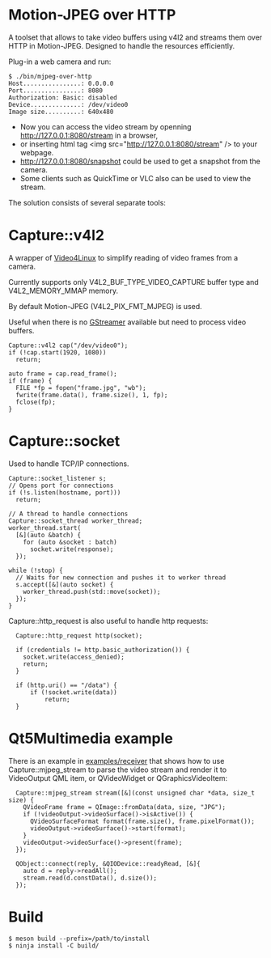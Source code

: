 # Motion-JPEG over HTTP

A toolset that allows to take video buffers using v4l2 and streams them over HTTP in Motion-JPEG.
Designed to handle the resources efficiently.

Plug-in a web camera and run:

    $ ./bin/mjpeg-over-http
    Host................: 0.0.0.0
    Port................: 8080
    Authorization: Basic: disabled
    Device..............: /dev/video0
    Image size..........: 640x480

- Now you can access the video stream by openning http://127.0.0.1:8080/stream in a browser, 
- or inserting html tag &lt;img src="http://127.0.0.1:8080/stream" /&gt; to your webpage.
- http://127.0.0.1:8080/snapshot could be used to get a snapshot from the camera.
- Some clients such as QuickTime or VLC also can be used to view the stream.

The solution consists of several separate tools:

# Capture::v4l2

A wrapper of [Video4Linux](https://en.wikipedia.org/wiki/Video4Linux) to simplify reading of video frames from a camera.

Currently supports only V4L2_BUF_TYPE_VIDEO_CAPTURE buffer type and V4L2_MEMORY_MMAP memory.

By default Motion-JPEG (V4L2_PIX_FMT_MJPEG) is used.

Useful when there is no [GStreamer](https://gstreamer.freedesktop.org/) available but need to process video buffers.

    Capture::v4l2 cap("/dev/video0");
    if (!cap.start(1920, 1080))
      return;

    auto frame = cap.read_frame();
    if (frame) {
      FILE *fp = fopen("frame.jpg", "wb");
      fwrite(frame.data(), frame.size(), 1, fp);
      fclose(fp);
    }

# Capture::socket

Used to handle TCP/IP connections.

    Capture::socket_listener s;
    // Opens port for connections
    if (!s.listen(hostname, port)))
      return;
    
    // A thread to handle connections
    Capture::socket_thread worker_thread;
    worker_thread.start(
      [&](auto &batch) {
        for (auto &socket : batch)
          socket.write(response);
      });
    
    while (!stop) {
      // Waits for new connection and pushes it to worker thread
      s.accept([&](auto socket) {
        worker_thread.push(std::move(socket));
      });
    }

Capture::http_request is also useful to handle http requests:

      Capture::http_request http(socket);

      if (credentials != http.basic_authorization()) {
        socket.write(access_denied);
        return;
      }

      if (http.uri() == "/data") {
          if (!socket.write(data))
              return;
      }

# Qt5Multimedia example

There is an example in [examples/receiver](https://github.com/valbok/mjpeg-over-http/blob/master/examples/receiver/main.cpp) that shows how to use Capture::mjpeg_stream to parse the video stream and render it to VideoOutput QML item, or QVideoWidget or QGraphicsVideoItem:

      Capture::mjpeg_stream stream([&](const unsigned char *data, size_t size) {
        QVideoFrame frame = QImage::fromData(data, size, "JPG");
        if (!videoOutput->videoSurface()->isActive()) {
          QVideoSurfaceFormat format(frame.size(), frame.pixelFormat());
          videoOutput->videoSurface()->start(format);
        }
        videoOutput->videoSurface()->present(frame);
      });

      QObject::connect(reply, &QIODevice::readyRead, [&]{
        auto d = reply->readAll();
        stream.read(d.constData(), d.size());
      });


# Build

    $ meson build --prefix=/path/to/install
    $ ninja install -C build/

